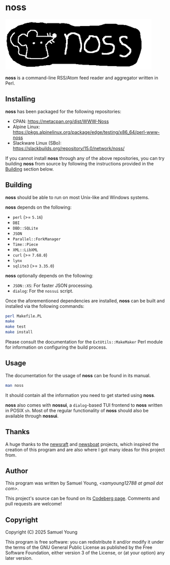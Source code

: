 # noss

![noss](img/noss-logo.png)

**noss** is a command-line RSS/Atom feed reader and aggregator written in
Perl.

## Installing
**noss** has been packaged for the following repositories:
* CPAN: <https://metacpan.org/dist/WWW-Noss>
* Alpine Linux: <https://pkgs.alpinelinux.org/package/edge/testing/x86_64/perl-www-noss>
* Slackware Linux (SBo): <https://slackbuilds.org/repository/15.0/network/noss/>

If you cannot install **noss** through any of the above repositories, you can
try building **noss** from source by following the instructions provided in
the [Building](#Building) section below.

## Building
**noss** should be able to run on most Unix-like and Windows systems.

**noss** depends on the following:
* `perl` (>= `5.16`)
* `DBI`
* `DBD::SQLite`
* `JSON`
* `Parallel::ForkManager`
* `Time::Piece`
* `XML::LibXML`
* `curl` (>= `7.68.0`)
* `lynx`
* `sqlite3` (>= `3.35.0`)

**noss** optionally depends on the following:
* `JSON::XS`: For faster JSON processing.
* `dialog`: For the `nossui` script.

Once the aforementioned dependencies are installed, **noss** can be built and
installed via the following commands:
```bash
perl Makefile.PL
make
make test
make install
```
Please consult the documentation for the `ExtUtils::MakeMaker` Perl module for
information on configuring the build process.

## Usage
The documentation for the usage of **noss** can be found in its manual.
```bash
man noss
```
It should contain all the information you need to get started using **noss**.

**noss** also comes with **nossui**, a `dialog`-based TUI frontend to **noss**
written in POSIX `sh`. Most of the regular functionality of **noss** should also
be available through **nossui**.

## Thanks
A huge thanks to the [newsraft](https://codeberg.org/newsraft/newsraft) and
[newsboat](https://newsboat.org/) projects, which inspired the creation of this
program and are also where I got many ideas for this project from.

## Author
This program was written by Samuel Young, *\<samyoung12788 at gmail dot com\>*.

This project's source can be found on its
[Codeberg page](https://codeberg.org/1-1sam/noss). Comments and pull
requests are welcome!

## Copyright
Copyright (C) 2025 Samuel Young

This program is free software: you can redistribute it and/or modify
it under the terms of the GNU General Public License as published by
the Free Software Foundation, either version 3 of the License, or
(at your option) any later version.
